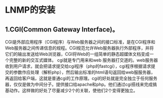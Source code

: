 LNMP的安装
===
  1.CGI(Common Gateway Interface)。
  ---
  CGI是外部应用程序（CGI程序）与Web服务器之间的接口标准，是在CGI程序和Web服务器之间传递信息的规程。CGI规范允许Web服务器执行外部程序，并将它们的输出发送给Web浏览器，CGI将Web的一组简单的静态超媒体文档变成一个完整的新的交互式媒体。
    cgi就是专门用来和web 服务器打交道的。web服务器收到用户请求，就会把请求提交给cgi程序（php的fastcgi），cgi程序根据请求提交的参数作应处理（解析php），然后输出标准的html语句返回给web服服务器，再返回给客户端，这就是普通cgi的工作原理。cgi的好处就是完全独立于任何服务器，仅仅是做为中间分子。提供接口给apache和php。他们通过cgi搭线来完成搞基动作。这样做的好处了尽量减少2个的关联，使他们2个变得更独立。
